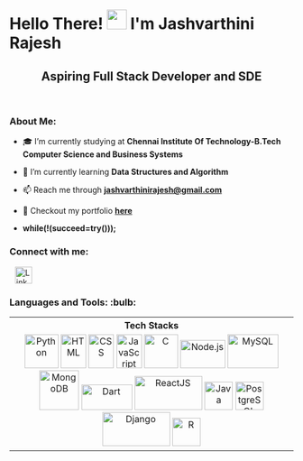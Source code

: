 <h1>Hello There! <img src="https://media.giphy.com/media/hvRJCLFzcasrR4ia7z/giphy.gif" width="35"> I'm Jashvarthini Rajesh</h1>
<h2 align="center">Aspiring Full Stack Developer and SDE</h2>

&nbsp;
&nbsp;


### About Me: 
- 🎓 I’m currently studying at **Chennai Institute Of Technology-B.Tech Computer Science and Business Systems**

- 🌱 I’m currently learning **Data Structures and Algorithm**

- 📫 Reach me through **jashvarthinirajesh@gmail.com**

- 🎯 Checkout my portfolio <a href="" target="_blank">**here**</a>

- **while(!(succeed=try()));**

<h3 align="left">Connect with me:</h3>
<p align="left">
<a href="www.linkedin.com/in/jashvarthini-rajesh-5a288b256" target="_blank">
  <img align="center" src="https://raw.githubusercontent.com/rahuldkjain/github-profile-readme-generator/master/src/images/icons/Social/linked-in-alt.svg" alt="LinkedIn - Jashvarthini Rajesh" height="30" width="30" hspace="10" />
</a>

</p>

<p align="left"> 
<h3> Languages and Tools: :bulb: </h3>
</p>

<div align="center">
  <table>
    <tr>
      <th>Tech Stacks</th>
    </tr>
    <tr>
      <td align="center">
        <img width="60" height="60" src="https://www.python.org/static/opengraph-icon-200x200.png" alt="Python">
        <img width="45" height="60" src="https://www.w3.org/html/logo/downloads/HTML5_Logo_512.png" alt="HTML">
        <img width="45" height="60" src="https://www.pngfind.com/pngs/m/470-4706747_css3-png-transparent-css-logo-png-png-download.png" alt="CSS">
        <img width="45" height="60" src="https://cdn.iconscout.com/icon/free/png-512/javascript-2752148-2284965.png" alt="JavaScript">
        <img width="60" height="60" src="https://cdn.icon-icons.com/icons2/2107/PNG/512/file_type_c_icon_130084.png" alt="C">
        <img width="80" height="50" src="https://cdn.icon-icons.com/icons2/2107/PNG/512/file_type_node_icon_130301.png" alt="Node.js">
        <img width="90" height="60" src="https://cdn.icon-icons.com/icons2/2699/PNG/512/mysql_logo_icon_168076.png" alt="MySQL">
        <img width="70" height="70" src="https://www.kindpng.com/picc/m/78-785827_mongodb-png-mongodb-logo-svg-hd-png-download.png" alt="MongoDB">
        <img width="90" height="45" src="https://cdn.iconscout.com/icon/free/png-512/dart-1-282599.png" alt="Dart">
        <img width="120" height="60" src="https://cdn.icon-icons.com/icons2/2415/PNG/512/react_original_logo_icon_146374.png" alt="ReactJS">
        <img width="50" height="50" src="https://www.vectorlogo.zone/logos/java/java-icon.svg" alt="Java">
        <img width="50" height="50" src="https://upload.wikimedia.org/wikipedia/commons/thumb/2/29/Postgresql_elephant.svg/768px-Postgresql_elephant.svg.png" alt="PostgreSQL">
        <img width="120" height="60" src="https://cdn.icon-icons.com/icons2/2415/PNG/512/django_original_logo_icon_146275.png" alt="Django">
        <img width="50" height="50" src="https://upload.wikimedia.org/wikipedia/commons/thumb/1/1b/R_logo.svg/724px-R_logo.svg.png" alt="R">
      </td>
    </tr>
  </table>
</div>

